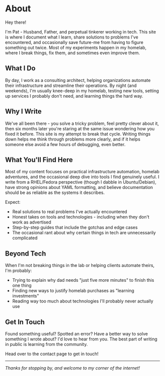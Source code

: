 # About

Hey there!

I'm Pat - Husband, Father, and perpetual tinkerer working in tech. This site is where I document what I learn, share solutions to problems I've encountered, and occasionally save future-me from having to figure something out twice. Most of my experiments happen in my homelab, where I break things, fix them, and sometimes even improve them.

## What I Do

By day, I work as a consulting architect, helping organizations automate their infrastructure and streamline their operations. By night (and weekends), I'm usually knee-deep in my homelab, testing new tools, setting up services I probably don't need, and learning things the hard way.

## Why I Write

We've all been there - you solve a tricky problem, feel pretty clever about it, then six months later you're staring at the same issue wondering how you fixed it before. This site is my attempt to break that cycle. Writing things down helps me think through problems more clearly, and if it helps someone else avoid a few hours of debugging, even better.

## What You'll Find Here

Most of my content focuses on practical infrastructure automation, homelab adventures, and the occasional deep dive into tools I find genuinely useful. I write from a RHEL/Fedora perspective (though I dabble in Ubuntu/Debian), have strong opinions about YAML formatting, and believe documentation should be as reliable as the systems it describes.

Expect:

- Real solutions to real problems I've actually encountered
- Honest takes on tools and technologies - including when they don't work as advertised
- Step-by-step guides that include the gotchas and edge cases
- The occasional rant about why certain things in tech are unnecessarily complicated

## Beyond Tech

When I'm not breaking things in the lab or helping clients automate theirs, I'm probably:
- Trying to explain why dad needs "just five more minutes" to finish this one thing
- Finding new ways to justify homelab purchases as "learning investments"
- Reading way too much about technologies I'll probably never actually use

## Get In Touch

Found something useful? Spotted an error? Have a better way to solve something I wrote about? I'd love to hear from you. The best part of writing in public is learning from the community.

Head over to the contact page to get in touch!

---

*Thanks for stopping by, and welcome to my corner of the internet!*

